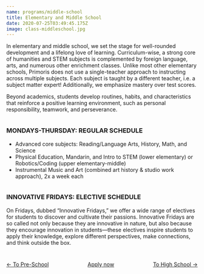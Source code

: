```yaml
---
name: programs/middle-school
title: Elementary and Middle School
date: 2020-07-25T03:49:45.175Z
image: class-middleschool.jpg
---
```

In elementary and middle school, we set the stage for well-rounded development and a lifelong love of learning. Curriculum-wise, a strong core of humanities and STEM subjects is complemented by foreign language, arts, and numerous other enrichment classes. Unlike most other elementary schools, Primoris does not use a single-teacher approach to instructing across multiple subjects. Each subject is taught by a different teacher, i.e. a subject matter expert! Additionally, we emphasize mastery over test scores.

Beyond academics, students develop routines, habits, and characteristics that reinforce a positive learning environment, such as personal responsibility, teamwork, and perseverance.

<div class="row">
<div class="column large-6">
<h3>MONDAYS-THURSDAY: REGULAR SCHEDULE</h3>
<ul>
<li>Advanced core subjects: Reading/Language Arts, History, Math, and Science</li>
<li>Physical Education, Mandarin, and Intro to STEM (lower elementary) or Robotics/Coding (upper elementary-middle)</li>
<li>Instrumental Music and Art (combined art history & studio work approach), 2x a week each</li>
</ul>
</div>
<div class="column large-6">
<h3>INNOVATIVE FRIDAYS: ELECTIVE SCHEDULE</h3>
On Fridays, dubbed “Innovative Fridays,” we offer a wide range of electives for students to discover and cultivate their passions. Innovative Fridays are so called not only because they are innovative in nature, but also because they encourage innovation in students—these electives inspire students to apply their knowledge, explore different perspectives, make connections, and think outside the box.
</div>
</div>
<p class="row" style="margin-top:40px">
<a href="/programs/pre-school" style="float:left">← To Pre-School</a>
<a href="/programs/high-school" style="float:right">To High School →</a>
</p>
<p style="margin-top:40px; text-align: center;">
  <a class="submit-button" href="/admissions/apply">Apply now</a>
</p>

